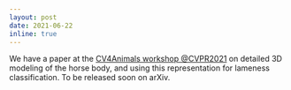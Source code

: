 ```yaml
---
layout: post
date: 2021-06-22
inline: true
---
```


We have a paper at the [CV4Animals workshop @CVPR2021](https://sites.google.com/view/cv4animals/paper?authuser=0)  on detailed 3D modeling of the horse body, and using this representation for lameness classification. To be released soon on arXiv.
